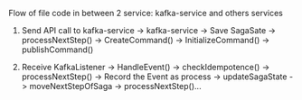 Flow of file code in between 2 service: kafka-service and others services

1. Send
API call to kafka-service -> kafka-service ->
Save SagaSate -> processNextStep() -> CreateCommand()
-> InitializeCommand() -> publishCommand() 

2. Receive
KafkaListener -> HandleEvent() -> checkIdempotence() -> processNextStep() -> Record the Event as process
-> updateSagaState -> moveNextStepOfSaga -> processNextStep()...

